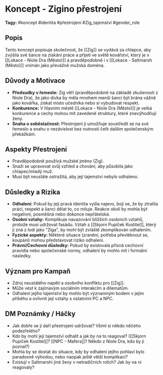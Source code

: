 # Koncept - Zigino přestrojení

**Tagy:** #koncept #identita #přestrojení #Zig_tajemství #gender_role

## Popis
Tento koncept popisuje skutečnost, že [[Zig]] se vydává za chlapce, aby zvýšila své šance na získání práce a přijetí ve světě kovářství, který je v [[Lokace - Niole Dra (Město)]] a pravděpodobně i v [[Lokace - Saltmarsh (Město)]] vnímán jako převážně mužská doména.

## Důvody a Motivace
*   **Předsudky v řemesle:** Zig věří (pravděpodobně na základě zkušeností z Niole Dra), že jako dívka by měla mnohem menší šanci být brána vážně jako kovářka, získat místo učedníka nebo si vybudovat respekt.
*   **Konkurence:** V hlavním městě [[Lokace - Niole Dra (Město)]] je velká konkurence a cechy mohou mít zavedené struktury, které znevýhodňují ženy.
*   **Snaha o soběstačnost:** Přestrojení jí umožňuje soustředit se na své řemeslo a snahu o nezávislost bez nutnosti čelit dalším společenským překážkám.

## Aspekty Přestrojení
*   Pravděpodobně používá mužské jméno (Zig).
*   Snaží se upravovat svůj vzhled a chování, aby působila jako chlapec/mladý muž.
*   Musí být neustále ostražitá, aby její tajemství nebylo odhaleno.

## Důsledky a Rizika
*   **Odhalení:** Pokud by její pravá identita vyšla najevo, bojí se, že by ztratila práci, respekt a šanci dělat to, co miluje. Reakce okolí by mohla být negativní, posměšná nebo dokonce nepřátelská.
*   **Osobní vztahy:** Komplikuje navazování bližších osobních vztahů, protože musí udržovat fasádu. Vztah s [[Skjorn Pupíček Kostitel]], který ji zná z lodi jako "Ziga", by mohl být zvláště zkomplikován odhalením.
*   **Fyzické aspekty:** Některé situace (zranění, potřeba převléknout se, koupání) mohou představovat riziko odhalení.
*   **Právní/Cechovní důsledky:** Pokud by existovala přísná cechovní pravidla nebo společenské normy, odhalení by mohlo mít i formální následky.

## Význam pro Kampaň
*   Zdroj neustálého napětí a osobního konfliktu pro [[Zig]].
*   Může vést k zajímavým sociálním interakcím a dilematům.
*   Odhalení jejího tajemství by mohlo být významným bodem v jejím příběhu a ovlivnit její vztahy s ostatními PC a NPC.

## DM Poznámky / Háčky
*   Jak dobře se jí daří přestrojení udržovat? Všiml si někdo něčeho podezřelého?
*   Kdo by mohl její tajemství odhalit a jak by na to reagoval? ([[Skjorn Pupíček Kostitel]]? [[NPC - Mafera]]? Někdo z Niole Dra, kdo by ji poznal?)
*   Mohla by se dostat do situace, kdy by odhalení jejího pohlaví bylo paradoxně výhodou, nebo naopak ještě větší komplikací?
*   Existují v Saltmarshi jiné ženy v netradičních rolích? Jak by na ni reagovaly?